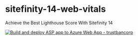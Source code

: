 # sitefinity-14-web-vitals
Achieve the Best Lighthouse Score With Sitefinity 14


[![Build and deploy ASP app to Azure Web App - trustbancorp](https://github.com/Sitefinity-Partners/sitefinity-14-web-vitals/actions/workflows/main_trustbancorp.yml/badge.svg)](https://github.com/Sitefinity-Partners/sitefinity-14-web-vitals/actions/workflows/main_trustbancorp.yml)